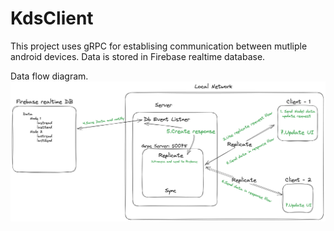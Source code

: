 # KdsClient
This project uses gRPC for establising communication between mutliple android devices.
Data is stored in Firebase realtime database.

Data flow diagram.
![alt text](image.png)